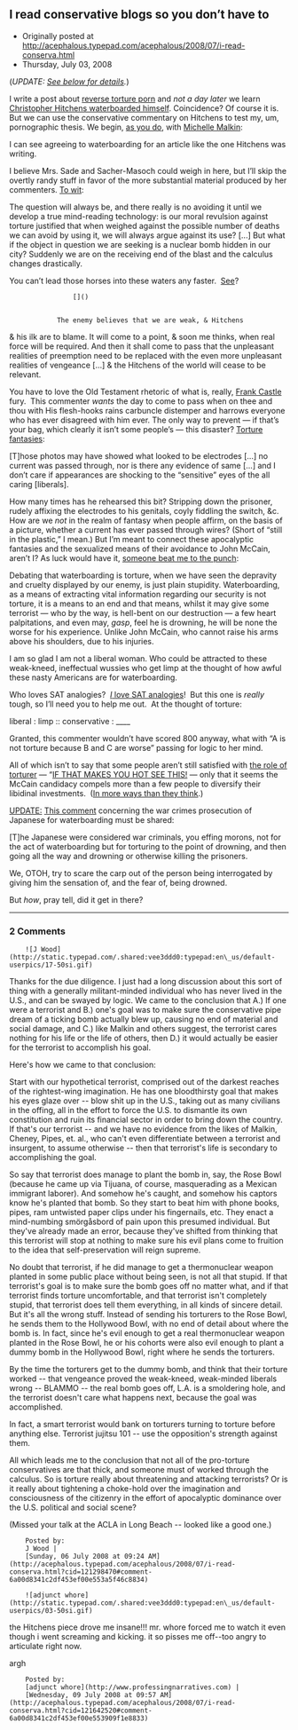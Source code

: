 ##  I read conservative blogs so you don’t have to

 * Originally posted at http://acephalous.typepad.com/acephalous/2008/07/i-read-conserva.html
 * Thursday, July 03, 2008



(_UPDATE: [See below for details](http://acephalous.typepad.com/acephalous/2008/07/i-read-conserva.html/#1)._)

I write a post about [reverse torture porn](http://edgeofthewest.wordpress.com/2008/07/01/reverse-torture-porn/) and _not a day later_ we learn [Christopher Hitchens waterboarded himself](http://www.artsjournal.com/quickstudy/2008/07/christopher\_hitchens\_gets\_wate.html).
Coincidence? Of course it is. But we can use the conservative
commentary on Hitchens to test my, um, pornographic thesis. We begin, [as you do](http://www.sadlyno.com/archives/9814.html), with [Michelle Malkin](http://michellemalkin.com/2008/07/02/best-comment-on-the-hitchens-waterboarding-stunt/):

I can see agreeing to waterboarding for an article like the one Hitchens was writing.

I believe Mrs. Sade and Sacher-Masoch could weigh in here, but I’ll
skip the overtly randy stuff in favor of the more substantial material
produced by her commenters. [To wit](http://michellemalkin.com/2008/07/02/best-comment-on-the-hitchens-waterboarding-stunt/#comment-366277):

The question will always be, and there really is no
avoiding it until we develop a true mind-reading technology: is our
moral revulsion against torture justified that when weighed against the
possible number of deaths we can avoid by using it, we will always
argue against its use? [...] But what if the object in question we are
seeking is a nuclear bomb hidden in our city? Suddenly we are on the
receiving end of the blast and the calculus changes drastically.

You can’t lead those horses into these waters any faster.  [See](http://michellemalkin.com/2008/07/02/best-comment-on-the-hitchens-waterboarding-stunt/#comment-366370)?

		

					[]()
			

				The enemy believes that we are weak, & Hitchens
& his ilk are to blame. It will come to a point, & soon me
thinks, when real force will be required. And then it shall come to
pass that the unpleasant realities of preemption need to be replaced
with the even more unpleasant realities of vengeance […] & the
Hitchens of the world will cease to be relevant.

You have to love the Old Testament rhetoric of what is, really, [Frank Castle](http://en.wikipedia.org/wiki/Punisher) fury.  This commenter _wants_
the day to come to pass when on thee and thou with His flesh-hooks
rains carbuncle distemper and harrows everyone who has ever disagreed
with him ever. The only way to prevent — if that’s your bag, which
clearly it isn’t some people’s — this disaster? [Torture fantasies](http://michellemalkin.com/2008/07/02/best-comment-on-the-hitchens-waterboarding-stunt/#comment-366299):

[T]hose photos may have showed what looked to be
electrodes […] no current was passed through, nor is there any evidence
of same [...] and I don’t care if appearances are shocking to the
“sensitive” eyes of the all caring [liberals].

How many times has he rehearsed this bit? Stripping down the
prisoner, rudely affixing the electrodes to his genitals, coyly
fiddling the switch, &c. How are we _not_ in the realm of
fantasy when people affirm, on the basis of a picture, whether a
current has ever passed through wires? (Short of “still in the
plastic,” I mean.) But I’m meant to connect these apocalyptic fantasies
and the sexualized means of their avoidance to John McCain, aren’t I?
As luck would have it, [someone beat me to the punch](http://michellemalkin.com/2008/07/02/best-comment-on-the-hitchens-waterboarding-stunt/#comment-366413):

Debating that waterboarding is torture, when we have
seen the depravity and cruelty displayed by our enemy, is just plain
stupidity. Waterboarding, as a means of extracting vital information
regarding our security is not torture, it is a means to an end and that
means, whilst it may give some terrorist — who by the way, is hell-bent
on our destruction — a few heart palpitations, and even may, _gasp_,
feel he is drowning, he will be none the worse for his experience.
Unlike John McCain, who cannot raise his arms above his shoulders, due
to his injuries.

I am so glad I am not a liberal woman. Who could be attracted to
these weak-kneed, ineffectual wussies who get limp at the thought of
how awful these nasty Americans are for waterboarding.

Who loves SAT analogies?  [_I_ love SAT analogies](http://acephalous.typepad.com/acephalous/2006/04/sat\_analogy\_.html)!  But this one is _really_ tough, so I’ll need you to help me out.  At the thought of torture:

liberal : limp :: conservative : \_\_\_\_

Granted, this commenter wouldn’t have scored 800 anyway, what with
“A is not torture because B and C are worse” passing for logic to her
mind. 

All of which isn’t to say that some people aren’t still satisfied with [the role of torturer](http://michellemalkin.com/2008/07/02/best-comment-on-the-hitchens-waterboarding-stunt/#comment-366434) — “[IF THAT MAKES YOU HOT SEE THIS!](http://michellemalkin.com/2008/07/02/best-comment-on-the-hitchens-waterboarding-stunt/#comment-366715) — only that it seems the McCain candidacy compels more than a few people to diversify their libidinal investments.  ([In more ways than they think](http://michellemalkin.com/2008/07/02/best-comment-on-the-hitchens-waterboarding-stunt/#comment-366417).)

[UPDATE:]() [This comment](http://michellemalkin.com/2008/07/02/best-comment-on-the-hitchens-waterboarding-stunt/#comment-367300) concerning the war crimes prosecution of Japanese for waterboarding must be shared:

[T]he Japanese were considered war criminals, you effing morons, not for the act of waterboarding but for torturing to the point of drowning, and then going all the way and drowning or otherwise killing the prisoners. 

We, OTOH, try to scare the carp out of the person being interrogated by giving him the sensation of, and the fear of, being drowned.

But _how_, pray tell, did it get in there?

			

* * *

### 2 Comments 

		

                
[]()

	

		![J Wood](http://static.typepad.com/.shared:vee3ddd0:typepad:en\_us/default-userpics/17-50si.gif)
	

	

		

Thanks for the due diligence.  I just had a long discussion about this sort of thing with a generally militant-minded individual who has never lived in the U.S., and can be swayed by logic.  We came to the conclusion that A.) If one were a terrorist and B.) one's goal was to make sure the conservative pipe dream of a ticking bomb actually blew up, causing no end of material and social damage, and C.) like Malkin and others suggest, the terrorist cares nothing for his life or the life of others, then D.) it would actually be easier for the terrorist to accomplish his goal.

Here's how we came to that conclusion:

Start with our hypothetical terrorist, comprised out of the darkest reaches of the rightest-wing imagination. He has one bloodthirsty goal that makes his eyes glaze over -- blow shit up in the U.S., taking out as many civilians in the offing, all in the effort to force the U.S. to dismantle its own constitution and ruin its financial sector in order to bring down the country. If that's our terrorist -- and we have no evidence from the likes of Malkin, Cheney, Pipes, et. al., who can't even differentiate between a terrorist and insurgent, to assume otherwise -- then that terrorist's life is secondary to accomplishing the goal.

So say that terrorist does manage to plant the bomb in, say, the Rose Bowl (because he came up via Tijuana, of course, masquerading as a Mexican immigrant laborer).  And somehow he's caught, and somehow his captors know he's planted that bomb.  So they start to beat him with phone books, pipes, ram untwisted paper clips under his fingernails, etc.  They enact a mind-numbing smörgåsbord of pain upon this presumed individual.  But they've already made an error, because they've shifted from thinking that this terrorist will stop at nothing to make sure his evil plans come to fruition to the idea that self-preservation will reign supreme.

No doubt that terrorist, if he did manage to get a thermonuclear weapon planted in some public place without being seen, is not all that stupid.  If that terrorist's goal is to make sure the bomb goes off no matter what, and if that terrorist finds torture uncomfortable, and that terrorist isn't completely stupid, that terrorist does tell them everything, in all kinds of sincere detail.  But it's all the wrong stuff.  Instead of sending his torturers to the Rose Bowl, he sends them to the Hollywood Bowl, with no end of detail about where the bomb is.  In fact, since he's evil enough to get a real thermonuclear weapon planted in the Rose Bowl, he or his cohorts were also evil enough to plant a dummy bomb in the Hollywood Bowl, right where he sends the torturers.  

By the time the torturers get to the dummy bomb, and think that their torture worked -- that vengeance proved the weak-kneed, weak-minded liberals wrong -- BLAMMO -- the real bomb goes off, L.A. is a smoldering hole, and the terrorist doesn't care what happens next, because the goal was accomplished.

In fact, a smart terrorist would bank on torturers turning to torture before anything else.  Terrorist jujitsu 101 -- use the opposition's strength against them. 

All which leads me to the conclusion that not all of the pro-torture conservatives are that thick, and someone must of worked through the calculus.  So is torture really about threatening and attacking terrorists?  Or is it really about tightening a choke-hold over the imagination and consciousness of the citizenry in the effort of apocalyptic dominance over the U.S. political and social scene?  

(Missed your talk at the ACLA in Long Beach -- looked like a good one.)

	

		Posted by:
		J Wood |
		[Sunday, 06 July 2008 at 09:24 AM](http://acephalous.typepad.com/acephalous/2008/07/i-read-conserva.html?cid=121298470#comment-6a00d8341c2df453ef00e553a5f46c8834)

[]()

	

		![adjunct whore](http://static.typepad.com/.shared:vee3ddd0:typepad:en\_us/default-userpics/03-50si.gif)
	

	

		

the Hitchens piece drove me insane!!! mr. whore forced me to watch it even though i went screaming and kicking.  it so pisses me off--too angry to articulate right now.

argh

	

		Posted by:
		[adjunct whore](http://www.professingnarratives.com) |
		[Wednesday, 09 July 2008 at 09:57 AM](http://acephalous.typepad.com/acephalous/2008/07/i-read-conserva.html?cid=121642520#comment-6a00d8341c2df453ef00e553909f1e8833)

		

        